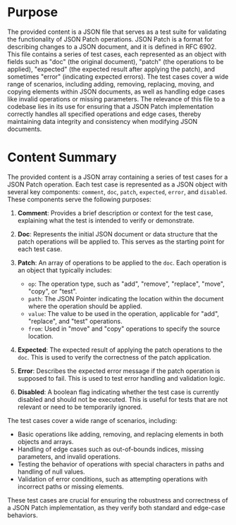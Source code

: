 # Purpose
The provided content is a JSON file that serves as a test suite for validating the functionality of JSON Patch operations. JSON Patch is a format for describing changes to a JSON document, and it is defined in RFC 6902. This file contains a series of test cases, each represented as an object with fields such as "doc" (the original document), "patch" (the operations to be applied), "expected" (the expected result after applying the patch), and sometimes "error" (indicating expected errors). The test cases cover a wide range of scenarios, including adding, removing, replacing, moving, and copying elements within JSON documents, as well as handling edge cases like invalid operations or missing parameters. The relevance of this file to a codebase lies in its use for ensuring that a JSON Patch implementation correctly handles all specified operations and edge cases, thereby maintaining data integrity and consistency when modifying JSON documents.
# Content Summary
The provided content is a JSON array containing a series of test cases for a JSON Patch operation. Each test case is represented as a JSON object with several key components: `comment`, `doc`, `patch`, `expected`, `error`, and `disabled`. These components serve the following purposes:

1. **Comment**: Provides a brief description or context for the test case, explaining what the test is intended to verify or demonstrate.

2. **Doc**: Represents the initial JSON document or data structure that the patch operations will be applied to. This serves as the starting point for each test case.

3. **Patch**: An array of operations to be applied to the `doc`. Each operation is an object that typically includes:
   - `op`: The operation type, such as "add", "remove", "replace", "move", "copy", or "test".
   - `path`: The JSON Pointer indicating the location within the document where the operation should be applied.
   - `value`: The value to be used in the operation, applicable for "add", "replace", and "test" operations.
   - `from`: Used in "move" and "copy" operations to specify the source location.

4. **Expected**: The expected result of applying the patch operations to the `doc`. This is used to verify the correctness of the patch application.

5. **Error**: Describes the expected error message if the patch operation is supposed to fail. This is used to test error handling and validation logic.

6. **Disabled**: A boolean flag indicating whether the test case is currently disabled and should not be executed. This is useful for tests that are not relevant or need to be temporarily ignored.

The test cases cover a wide range of scenarios, including:
- Basic operations like adding, removing, and replacing elements in both objects and arrays.
- Handling of edge cases such as out-of-bounds indices, missing parameters, and invalid operations.
- Testing the behavior of operations with special characters in paths and handling of null values.
- Validation of error conditions, such as attempting operations with incorrect paths or missing elements.

These test cases are crucial for ensuring the robustness and correctness of a JSON Patch implementation, as they verify both standard and edge-case behaviors.
